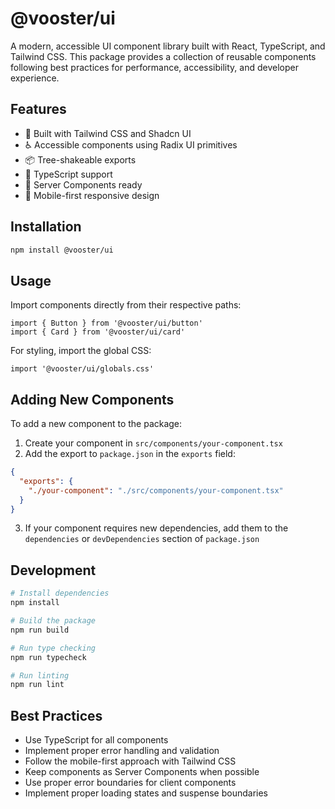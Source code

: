 # @vooster/ui

A modern, accessible UI component library built with React, TypeScript, and Tailwind CSS. This package provides a collection of reusable components following best practices for performance, accessibility, and developer experience.

## Features

- 🎨 Built with Tailwind CSS and Shadcn UI
- ♿️ Accessible components using Radix UI primitives
- 📦 Tree-shakeable exports
- 🎯 TypeScript support
- 🚀 Server Components ready
- 📱 Mobile-first responsive design

## Installation

```bash
npm install @vooster/ui
```

## Usage

Import components directly from their respective paths:

```tsx
import { Button } from '@vooster/ui/button'
import { Card } from '@vooster/ui/card'
```

For styling, import the global CSS:

```tsx
import '@vooster/ui/globals.css'
```

## Adding New Components

To add a new component to the package:

1. Create your component in `src/components/your-component.tsx`
2. Add the export to `package.json` in the `exports` field:

```json
{
  "exports": {
    "./your-component": "./src/components/your-component.tsx"
  }
}
```

3. If your component requires new dependencies, add them to the `dependencies` or `devDependencies` section of `package.json`

## Development

```bash
# Install dependencies
npm install

# Build the package
npm run build

# Run type checking
npm run typecheck

# Run linting
npm run lint
```

## Best Practices

- Use TypeScript for all components
- Implement proper error handling and validation
- Follow the mobile-first approach with Tailwind CSS
- Keep components as Server Components when possible
- Use proper error boundaries for client components
- Implement proper loading states and suspense boundaries
